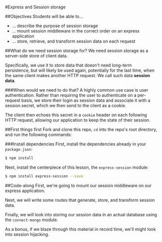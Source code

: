 #Express and Session storage

##Objectives
Students will be able to...
- ... describe the purpose of session storage
- ... mount session middleware in the correct order on an express application
- ... store, retrieve, and transform session data on each request

##What do we need session storage for?
We need session storage as a server-side store of client data.

Specifically, we use it to store data that doesn't need long-term persistence,
but will likely be used again, potentially for the last time, when the same
client makes another HTTP request. We call such data **session data**.

###When would we need to do that?
A highly common use case is user authentication. Rather than requiring the
user to authenticate on a per-request basis, we store their login as session
data and associate it with a session secret, which we then send to the client
as a cookie.

The client then echoes this secret in a `cookie` header on each following HTTP
request, allowing our application to keep the state of their session.

##First things first
Fork and clone this repo, `cd` into the repo's root directory, and run the
following commands:

###Install dependencies
First, install the dependencies already in your `package.json`:
```bash
$ npm install
```

Next, install the centerpiece of this lesson, the `express-session` module:
```bash
$ npm install express-session --save
```

##Code-along
First, we're going to mount our session middleware on our express application.

Next, we will write some routes that generate, store, and transform session
data.

Finally, we will look into storing our session data in an actual database
using the `connect-mongo` module.

As a bonus, if we blaze through this material in record time, we'll might look
into session hijacking.


